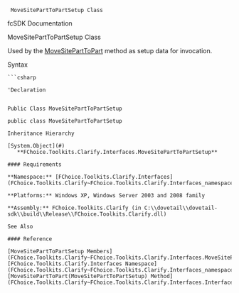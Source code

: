 ﻿     MoveSitePartToPartSetup Class                                                   

fcSDK Documentation

MoveSitePartToPartSetup Class

Used by the [MoveSitePartToPart](FChoice.Toolkits.Clarify~FChoice.Toolkits.Clarify.Interfaces.InterfacesToolkit~MoveSitePartToPart(MoveSitePartToPartSetup).md) method as setup data for invocation.

Syntax

```vbnet
```csharp

'Declaration
 

Public Class MoveSitePartToPartSetup 

public class MoveSitePartToPartSetup 

Inheritance Hierarchy

[System.Object](#)  
   **FChoice.Toolkits.Clarify.Interfaces.MoveSitePartToPartSetup**  

#### Requirements

**Namespace:** [FChoice.Toolkits.Clarify.Interfaces](FChoice.Toolkits.Clarify~FChoice.Toolkits.Clarify.Interfaces_namespace.md)

**Platforms:** Windows XP, Windows Server 2003 and 2008 family

**Assembly:** FChoice.Toolkits.Clarify (in C:\\dovetail\\dovetail-sdk\\build\\Release\\FChoice.Toolkits.Clarify.dll)

See Also

#### Reference

[MoveSitePartToPartSetup Members](FChoice.Toolkits.Clarify~FChoice.Toolkits.Clarify.Interfaces.MoveSitePartToPartSetup_members.md)  
[FChoice.Toolkits.Clarify.Interfaces Namespace](FChoice.Toolkits.Clarify~FChoice.Toolkits.Clarify.Interfaces_namespace.md)  
[MoveSitePartToPart(MoveSitePartToPartSetup) Method](FChoice.Toolkits.Clarify~FChoice.Toolkits.Clarify.Interfaces.InterfacesToolkit~MoveSitePartToPart(MoveSitePartToPartSetup).md)